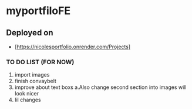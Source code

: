 # myportfiloFE

## Deployed on 
- [https://nicolesportfolio.onrender.com/Projects]

### TO DO LIST (FOR NOW)
1. import images
2. finish convaybelt
3. improve about text boxs
  a.Also change second section into images will look nicer
4. lil changes
